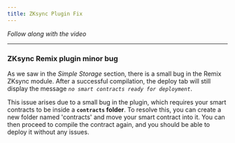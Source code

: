 ```yaml
---
title: ZKsync Plugin Fix
---
```


_Follow along with the video_

---

### ZKsync Remix plugin minor bug

As we saw in the _Simple Storage_ section, there is a small bug in the Remix ZKsync module. After a successful compilation, the deploy tab will still display the message _`no smart contracts ready for deployment`_.

This issue arises due to a small bug in the plugin, which requires your smart contracts to be inside a **`contracts` folder**. To resolve this, you can create a new folder named 'contracts' and move your smart contract into it. You can then proceed to compile the contract again, and you should be able to deploy it without any issues.
